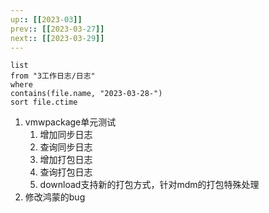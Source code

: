 ```yaml
---
up:: [[2023-03]]
prev:: [[2023-03-27]]
next:: [[2023-03-29]]
---
```


```dataview
list
from "3工作日志/日志"
where
contains(file.name, "2023-03-28-")
sort file.ctime
```
1. vmwpackage单元测试
	1. 增加同步日志
	2. 查询同步日志
	3. 增加打包日志
	4. 查询打包日志
	5. download支持新的打包方式，针对mdm的打包特殊处理
2. 修改鸿蒙的bug